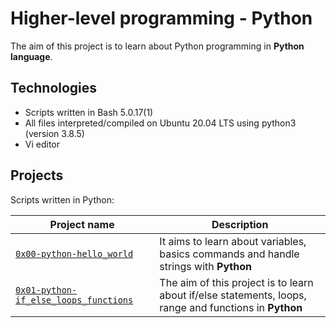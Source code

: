 # Higher-level programming - Python

The aim of this project is to learn about Python programming in **Python language**.

## Technologies
* Scripts written in Bash 5.0.17(1)
* All files interpreted/compiled on Ubuntu 20.04 LTS using python3 (version 3.8.5)
* Vi editor

## Projects
Scripts written in Python:

| Project name | Description |
| ------------ | ----------- |
| [`0x00-python-hello_world`](https://github.com/risecodesleep/alx-higher_level_programming/tree/master/0x00-python-hello_world) | It aims to learn about variables, basics commands and handle strings with **Python** |
| [`0x01-python-if_else_loops_functions`](https://github.com/risecodesleep/alx-higher_level_programming/tree/master/0x01-python-if_else_loops_functions) | The aim of this project is to learn about if/else statements, loops, range and functions in **Python** |

